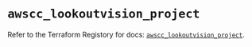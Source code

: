 # `awscc_lookoutvision_project`

Refer to the Terraform Registory for docs: [`awscc_lookoutvision_project`](https://registry.terraform.io/providers/hashicorp/awscc/0.70.0/docs/resources/lookoutvision_project).
